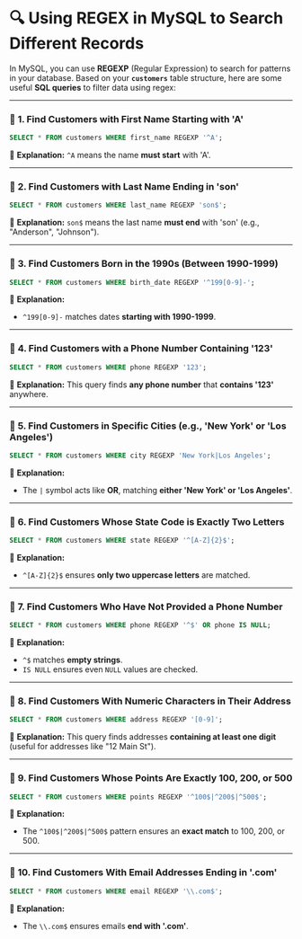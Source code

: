 # 🔍 **Using REGEX in MySQL to Search Different Records**
In MySQL, you can use **REGEXP** (Regular Expression) to search for patterns in your database. Based on your **`customers`** table structure, here are some useful **SQL queries** to filter data using regex:

---

### 📌 **1. Find Customers with First Name Starting with 'A'**
```sql
SELECT * FROM customers WHERE first_name REGEXP '^A';
```
🔹 **Explanation:** `^A` means the name **must start** with 'A'.

---

### 📌 **2. Find Customers with Last Name Ending in 'son'**
```sql
SELECT * FROM customers WHERE last_name REGEXP 'son$';
```
🔹 **Explanation:** `son$` means the last name **must end** with 'son' (e.g., "Anderson", "Johnson").

---

### 📌 **3. Find Customers Born in the 1990s (Between 1990-1999)**
```sql
SELECT * FROM customers WHERE birth_date REGEXP '^199[0-9]-';
```
🔹 **Explanation:**  
- `^199[0-9]-` matches dates **starting with 1990-1999**.

---

### 📌 **4. Find Customers with a Phone Number Containing '123'**
```sql
SELECT * FROM customers WHERE phone REGEXP '123';
```
🔹 **Explanation:** This query finds **any phone number** that **contains '123'** anywhere.

---

### 📌 **5. Find Customers in Specific Cities (e.g., 'New York' or 'Los Angeles')**
```sql
SELECT * FROM customers WHERE city REGEXP 'New York|Los Angeles';
```
🔹 **Explanation:**  
- The `|` symbol acts like **OR**, matching **either 'New York' or 'Los Angeles'**.

---

### 📌 **6. Find Customers Whose State Code is Exactly Two Letters**
```sql
SELECT * FROM customers WHERE state REGEXP '^[A-Z]{2}$';
```
🔹 **Explanation:**  
- `^[A-Z]{2}$` ensures **only two uppercase letters** are matched.

---

### 📌 **7. Find Customers Who Have Not Provided a Phone Number**
```sql
SELECT * FROM customers WHERE phone REGEXP '^$' OR phone IS NULL;
```
🔹 **Explanation:**  
- `^$` matches **empty strings**.
- `IS NULL` ensures even `NULL` values are checked.

---

### 📌 **8. Find Customers With Numeric Characters in Their Address**
```sql
SELECT * FROM customers WHERE address REGEXP '[0-9]';
```
🔹 **Explanation:** This query finds addresses **containing at least one digit** (useful for addresses like "12 Main St").

---

### 📌 **9. Find Customers Whose Points Are Exactly 100, 200, or 500**
```sql
SELECT * FROM customers WHERE points REGEXP '^100$|^200$|^500$';
```
🔹 **Explanation:**  
- The `^100$|^200$|^500$` pattern ensures an **exact match** to 100, 200, or 500.

---

### 📌 **10. Find Customers With Email Addresses Ending in '.com'**
```sql
SELECT * FROM customers WHERE email REGEXP '\\.com$';
```
🔹 **Explanation:**  
- The `\\.com$` ensures emails **end with '.com'**.


